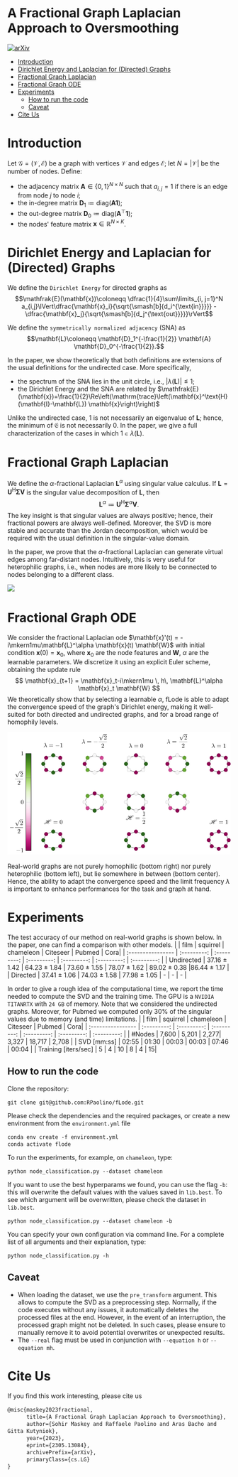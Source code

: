 # A Fractional Graph Laplacian Approach to Oversmoothing
[![arXiv](https://img.shields.io/badge/arXiv-cs-blueviolet.svg)](https://arxiv.org/abs/2305.13084)
+ [Introduction](#introduction)
+ [Dirichlet Energy and Laplacian for (Directed) Graphs](#dirichlet-energy-and-laplacian-for-directed-graphs)
+ [Fractional Graph Laplacian](#fractional-graph-laplacian)
+ [Fractional Graph ODE](#fractional-graph-ode)
+ [Experiments](#experiments)
    - [How to run the code](#how-to-run-the-code)
    - [Caveat](#caveat)
+ [Cite Us](#cite-us)

# Introduction
Let $\mathcal{G}=(\mathcal{V}, \mathcal{E})$ be a graph with vertices $\mathcal{V}$ and edges $\mathcal{E}$; let $N=\lvert \mathcal{V}\rvert$ be the number of nodes. Define:
- the adjacency matrix $\mathbf{A}\in\{0, 1\}^{N\times N}$ such that $a_{i, j}=1$ if there is an edge from node $j$ to node $i$;
- the in-degree matrix $\mathbf{D}_1 \coloneqq \mathrm{diag}(\mathbf{A}\mathbf{1})$;
- the out-degree matrix $\mathbf{D}_0 \coloneqq \mathrm{diag}(\mathbf{A}^\top\mathbf{1})$;
- the nodes' feature matrix $\mathbf{x}\in\mathbb{R}^{N\times K}$.

#  Dirichlet Energy and Laplacian for (Directed) Graphs
We define the ``Dirichlet Energy`` for directed graphs as 
$$\mathfrak{E}(\mathbf{x})\coloneqq \dfrac{1}{4}\sum\limits_{i, j=1}^N a_{i,j}\lVert\dfrac{\mathbf{x}_i}{\sqrt{\smash[b]{d_i^{\text{in}}}}} - \dfrac{\mathbf{x}_j}{\sqrt{\smash[b]{d_j^{\text{out}}}}}\rVert$$

We define the ``symmetrically normalized adjacency`` (SNA) as 
$$\mathbf{L}\coloneqq \mathbf{D}_1^{-\frac{1}{2}} \mathbf{A} \mathbf{D}_0^{-\frac{1}{2}}.$$

In the paper, we show theoretically that both definitions are extensions of the usual definitions for the undirected case. More specifically,
- the spectrum of the SNA lies in the unit circle, i.e., $\lvert\lambda(\mathbf{L})\rvert \leq 1$;
- the Dirichlet Energy and the SNA are related by $\mathfrak{E}(\mathbf{x})=\frac{1}{2}\Re\left(\mathrm{trace}\left(\mathbf{x}^\text{H} (\mathbf{I}-\mathbf{L}) \mathbf{x}\right)\right)$

Unlike the undirected case, $1$ is not necessarily an eigenvalue of $\mathbf{L}$; hence, the minimum of $\mathfrak{E}$ is not necessarily $0$. In the paper, we give a full characterization of the cases in which $1\in\lambda(\mathbf{L})$.

# Fractional Graph Laplacian

We define the $\alpha$-fractional Laplacian $\mathbf{L}^\alpha$ using singular value calculus. If $\mathbf{L}=\mathbf{U}^\text{H}\mathbf{\Sigma}\mathbf{V}$ is the singular value decomposition of $\mathbf{L}$, then
$$\mathbf{L}^\alpha\coloneqq\mathbf{U}^\text{H}\mathbf{\Sigma}^{\alpha}\mathbf{V}.$$
The key insight is that singular values are always positive; hence, their fractional powers are always well-defined. Moreover, the SVD is more stable and accurate than the Jordan decomposition, which would be required with the usual definition in the singular-value domain.


In the paper, we prove that the $\alpha$-fractional Laplacian can generate virtual edges among far-distant nodes. Intuitively, this is very useful for heterophilic graphs, i.e., when nodes are more likely to be connected to nodes belonging to a different class.

<img style="float: center;" src="imgs/fL.gif"/>



# Fractional Graph ODE
We consider the fractional Laplacian ode $\mathbf{x}'(t) = -i\mkern1mu\mathbf{L}^\alpha \mathbf{x}(t) \mathbf{W}$ with initial condition $\mathbf{x}(0)=\mathbf{x}_0$, where $\mathbf{x}_0$ are the node features and $\mathbf{W}$, $\alpha$ are the learnable parameters. We discretize it using an explicit Euler scheme, obtaining the update rule
$$
\mathbf{x}_{t+1} = \mathbf{x}_t-i\mkern1mu \, h\, \mathbf{L}^\alpha \mathbf{x}_t \mathbf{W}
$$
We theoretically show that by selecting a learnable $\alpha$, fLode is able to adapt the convergence speed of the graph's Dirichlet energy, making it well-suited for both directed and undirected graphs, and for a broad range of homophily levels.

<img style="float: center;" img src="imgs/C8_eigs.svg">

Real-world graphs are not purely homophilic (bottom right) nor purely heterophilic (bottom left), but lie somewhere in between (bottom center). Hence, the ability to adapt the convergence speed and the limit frequency $\lambda$ is important to enhance performances for the task and graph at hand.


# Experiments

The test accuracy of our method on real-world graphs is shown below. In the paper, one can find a comparison with other models.
|               | film | squirrel | chameleon | Citeseer | Pubmed | Cora|
| :---------------- | :---------: | :---------: | :---------: | :---------: | :---------: | :---------: |
| Undirected | 37.16 ± 1.42 | 64.23 ± 1.84 | 73.60 ± 1.55 | 78.07 ± 1.62 | 89.02 ± 0.38 |86.44 ± 1.17 |
| Directed   | 37.41 ± 1.06 | 74.03 ± 1.58 | 77.98 ± 1.05 | - | - | - |


In order to give a rough idea of the computational time, we report the time needed to compute the SVD and the training time. The GPU is a `NVIDIA TITANRTX` with `24 GB` of memory. Note that we considered the undirected graphs. Moreover, for Pubmed we computed only 30% of the singular values due to memory (and time) limitations.
|               | film | squirrel | chameleon | Citeseer | Pubmed | Cora|
| :---------------- | :---------: | :---------: | :---------: | :---------: | :---------: | :---------: |
| #Nodes  | 7,600  |  5,201 | 2,277|  3,327 | 18,717  | 2,708  |
| SVD [mm:ss] |   02:55   | 01:30 | 00:03 | 00:03 | 07:46 | 00:04 |
| Training [iters/sec] | 5 | 4 | 10 | 8 | 4 | 15|
## How to run the code
Clone the repository:
```
git clone git@github.com:RPaolino/fLode.git
```
Please check the dependencies and the required packages, or create a new environment from the `environment.yml` file
```
conda env create -f environment.yml
conda activate flode
```
To run the experiments, for example, on `chameleon`, type:
```
python node_classification.py --dataset chameleon
```
If you want to use the best hyperparams we found, you can use the flag `-b`: this will overwrite the default values with the values saved in `lib.best`. To see which argument will be overwritten, please check the dataset in `lib.best`. 
```
python node_classification.py --dataset chameleon -b
```

You can specify your own configuration via command line. For a complete list of all arguments and their explanation, type:
```
python node_classification.py -h
```

## Caveat
- When loading the dataset, we use the `pre_transform` argument. This allows to compute the SVD as a preprocessing step. Normally, if the code executes without any issues, it automatically deletes the processed files at the end. However, in the event of an interruption, the processed graph might not be deleted. In such cases, please ensure to manually remove it to avoid potential overwrites or unexpected results.
- The ``--real`` flag must be used in conjunction with ``--equation h`` or ``--equation mh``.
# Cite Us
If you find this work interesting, please cite us
```
@misc{maskey2023fractional,
      title={A Fractional Graph Laplacian Approach to Oversmoothing}, 
      author={Sohir Maskey and Raffaele Paolino and Aras Bacho and Gitta Kutyniok},
      year={2023},
      eprint={2305.13084},
      archivePrefix={arXiv},
      primaryClass={cs.LG}
}
```

